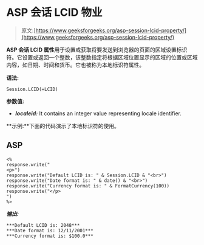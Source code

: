 # ASP 会话 LCID 物业

> 原文:[https://www.geeksforgeeks.org/asp-session-lcid-property/](https://www.geeksforgeeks.org/asp-session-lcid-property/)

**ASP 会话 LCID 属性**用于设置或获取将要发送到浏览器的页面的区域设置标识符。它设置或返回一个整数，该整数指定将根据区域位置显示的区域的位置或区域内容，如日期、时间和货币。它也被称为本地标识符属性。

**语法:**

```
Session.LCID(=LCID) 
```

**参数值:**

*   ***localeid:*** It contains an integer value representing locale identifier.

**示例:**下面的代码演示了本地标识符的使用。

## ASP

```
<%
response.write("
<p>")
response.write("Default LCID is: " & Session.LCID & "<br>")
response.write("Date format is: " & date() & "<br>")
response.write("Currency format is: " & FormatCurrency(100))
response.write("</p>
") 
%>
```

***输出:***

```
***Default LCID is: 2048***
***Date format is: 12/11/2001***
***Currency format is: $100.0*** 
```